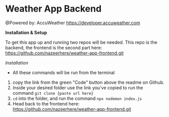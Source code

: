# Weather App Backend
@Powered by: AccuWeather
https://developer.accuweather.com


**Installation & Setup**

To get this app up and running two repos will be needed. This repo is the backend, the frontend is the second part here: https://github.com/nazeerhere/weather-app-frontend.git

*Installation*
- All these commands will be run from the terminal

1. copy the link from the green "Code" button above the readme on Github.
2. Inside your desired folder use the link you've copied to run the command `git clone {paste url here}`
3. `cd` into the folder, and run the command `npx nodemon index.js`
4. Head back to the frontend here: https://github.com/nazeerhere/weather-app-frontend.git
